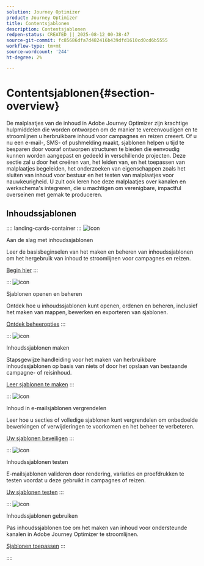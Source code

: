 ```yaml
---
solution: Journey Optimizer
product: Journey Optimizer
title: Contentsjablonen
description: Contentsjablonen
redpen-status: CREATED_||_2025-08-12_00-38-47
source-git-commit: fc85686dfa7d482416b439dfd1610cd0cd6b5555
workflow-type: tm+mt
source-wordcount: '244'
ht-degree: 2%

---
```



# Contentsjablonen{#section-overview}

De malplaatjes van de inhoud in Adobe Journey Optimizer zijn krachtige hulpmiddelen die worden ontworpen om de manier te vereenvoudigen en te stroomlijnen u herbruikbare inhoud voor campagnes en reizen creeert. Of u nu een e-mail-, SMS- of pushmelding maakt, sjablonen helpen u tijd te besparen door vooraf ontworpen structuren te bieden die eenvoudig kunnen worden aangepast en gedeeld in verschillende projecten. Deze sectie zal u door het creëren van, het leiden van, en het toepassen van malplaatjes begeleiden, het onderzoeken van eigenschappen zoals het sluiten van inhoud voor bestuur en het testen van malplaatjes voor nauwkeurigheid. U zult ook leren hoe deze malplaatjes over kanalen en werkschema&#39;s integreren, die u machtigen om verenigbare, impactful overseinen met gemak te produceren.

## Inhoudssjablonen

:::: landing-cards-container
:::
![icon](https://cdn.experienceleague.adobe.com/icons/circle-play.svg)

Aan de slag met inhoudssjablonen

Leer de basisbeginselen van het maken en beheren van inhoudssjablonen om het hergebruik van inhoud te stroomlijnen voor campagnes en reizen.

[Begin hier](../using/content-management/content-templates.md)
:::

:::
![icon](https://cdn.experienceleague.adobe.com/icons/list-check.svg)

Sjablonen openen en beheren

Ontdek hoe u inhoudssjablonen kunt openen, ordenen en beheren, inclusief het maken van mappen, bewerken en exporteren van sjablonen.

[Ontdek beheeropties](../using/content-management/access-content-templates.md)
:::

:::
![icon](https://cdn.experienceleague.adobe.com/icons/puzzle-piece.svg)

Inhoudssjablonen maken

Stapsgewijze handleiding voor het maken van herbruikbare inhoudssjablonen op basis van niets of door het opslaan van bestaande campagne- of reisinhoud.

[Leer sjablonen te maken](../using/content-management/create-content-templates.md)
:::

:::
![icon](https://cdn.experienceleague.adobe.com/icons/shield-halved.svg)

Inhoud in e-mailsjablonen vergrendelen

Leer hoe u secties of volledige sjablonen kunt vergrendelen om onbedoelde bewerkingen of verwijderingen te voorkomen en het beheer te verbeteren.

[Uw sjablonen beveiligen](../using/content-management/content-locking.md)
:::

:::
![icon](https://cdn.experienceleague.adobe.com/icons/gear.svg)

Inhoudssjablonen testen

E-mailsjablonen valideren door rendering, variaties en proefdrukken te testen voordat u deze gebruikt in campagnes of reizen.

[Uw sjablonen testen](../using/content-management/test-content-templates.md)
:::

:::
![icon](https://cdn.experienceleague.adobe.com/icons/bullseye.svg)

Inhoudssjablonen gebruiken

Pas inhoudssjablonen toe om het maken van inhoud voor ondersteunde kanalen in Adobe Journey Optimizer te stroomlijnen.

[Sjablonen toepassen](../using/content-management/use-content-templates.md)
:::

::::
